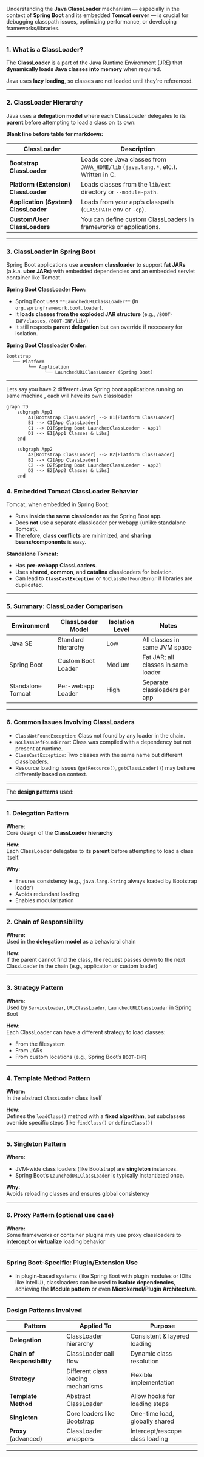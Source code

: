Understanding the **Java ClassLoader** mechanism — especially in the context of **Spring Boot** and its embedded **Tomcat server** — is crucial for debugging classpath issues, optimizing performance, or developing frameworks/libraries.

---

### **1. What is a ClassLoader?**

The **ClassLoader** is a part of the Java Runtime Environment (JRE) that **dynamically loads Java classes into memory** when required.

Java uses **lazy loading**, so classes are not loaded until they're referenced.

---

### **2. ClassLoader Hierarchy**

Java uses a **delegation model** where each ClassLoader delegates to its **parent** before attempting to load a class on its own:

**Blank line before table for markdown:**

| ClassLoader           | Description |
|------------------------|-------------|
| **Bootstrap ClassLoader** | Loads core Java classes from `JAVA_HOME/lib` (`java.lang.*`, etc.). Written in C. |
| **Platform (Extension) ClassLoader** | Loads classes from the `lib/ext` directory or `--module-path`. |
| **Application (System) ClassLoader** | Loads from your app’s classpath (`CLASSPATH` env or `-cp`). |
| **Custom/User ClassLoaders** | You can define custom ClassLoaders in frameworks or applications. |

---

### **3. ClassLoader in Spring Boot**

Spring Boot applications use a **custom classloader** to support **fat JARs** (a.k.a. **uber JARs**) with embedded dependencies and an embedded servlet container like Tomcat.

**Spring Boot ClassLoader Flow:**

- Spring Boot uses `**LaunchedURLClassLoader**` (in `org.springframework.boot.loader`).
- It **loads classes from the exploded JAR structure** (e.g., `/BOOT-INF/classes`, `/BOOT-INF/lib/`).
- It still respects **parent delegation** but can override if necessary for isolation.

**Spring Boot Classloader Order:**

```
Bootstrap
  └── Platform
        └── Application
              └── LaunchedURLClassLoader (Spring Boot)
```

---

Lets say you have 2 different Java Spring boot applications running on same machine , each will have its own classloader 
```mermaid
graph TD
    subgraph App1
        A1[Bootstrap ClassLoader] --> B1[Platform ClassLoader]
        B1 --> C1[App ClassLoader]
        C1 --> D1[Spring Boot LaunchedClassLoader - App1]
        D1 --> E1[App1 Classes & Libs]
    end

    subgraph App2
        A2[Bootstrap ClassLoader] --> B2[Platform ClassLoader]
        B2 --> C2[App ClassLoader]
        C2 --> D2[Spring Boot LaunchedClassLoader - App2]
        D2 --> E2[App2 Classes & Libs]
    end
```

### **4. Embedded Tomcat ClassLoader Behavior**

Tomcat, when embedded in Spring Boot:

- Runs **inside the same classloader** as the Spring Boot app.
- Does **not** use a separate classloader per webapp (unlike standalone Tomcat).
- Therefore, **class conflicts** are minimized, and **sharing beans/components** is easy.

**Standalone Tomcat:**

- Has **per-webapp ClassLoaders**.
- Uses **shared**, **common**, and **catalina** classloaders for isolation.
- Can lead to **`ClassCastException`** or `NoClassDefFoundError` if libraries are duplicated.

---

### **5. Summary: ClassLoader Comparison**

| Environment         | ClassLoader Model | Isolation Level | Notes |
|---------------------|-------------------|------------------|-------|
| Java SE             | Standard hierarchy | Low              | All classes in same JVM space |
| Spring Boot         | Custom Boot Loader | Medium           | Fat JAR; all classes in same loader |
| Standalone Tomcat   | Per-webapp Loader  | High             | Separate classloaders per app |

---

### **6. Common Issues Involving ClassLoaders**

- `ClassNotFoundException`: Class not found by any loader in the chain.
- `NoClassDefFoundError`: Class was compiled with a dependency but not present at runtime.
- `ClassCastException`: Two classes with the same name but different classloaders.
- Resource loading issues (`getResource()`, `getClassLoader()`) may behave differently based on context.

---


The **design patterns** used:

---

### **1. Delegation Pattern**

**Where:**  
Core design of the **ClassLoader hierarchy**

**How:**  
Each ClassLoader delegates to its **parent** before attempting to load a class itself.

**Why:**  
- Ensures consistency (e.g., `java.lang.String` always loaded by Bootstrap loader)
- Avoids redundant loading
- Enables modularization

---

### **2. Chain of Responsibility**

**Where:**  
Used in the **delegation model** as a behavioral chain

**How:**  
If the parent cannot find the class, the request passes down to the next ClassLoader in the chain (e.g., application or custom loader)

---

### **3. Strategy Pattern**

**Where:**  
Used by `ServiceLoader`, `URLClassLoader`, `LaunchedURLClassLoader` in Spring Boot

**How:**  
Each ClassLoader can have a different strategy to load classes:
- From the filesystem
- From JARs
- From custom locations (e.g., Spring Boot’s `BOOT-INF`)

---

### **4. Template Method Pattern**

**Where:**  
In the abstract `ClassLoader` class itself

**How:**  
Defines the `loadClass()` method with a **fixed algorithm**, but subclasses override specific steps (like `findClass()` or `defineClass()`)

---

### **5. Singleton Pattern**

**Where:**  
- JVM-wide class loaders (like Bootstrap) are **singleton** instances.
- Spring Boot’s `LaunchedURLClassLoader` is typically instantiated once.

**Why:**  
Avoids reloading classes and ensures global consistency

---

### **6. Proxy Pattern (optional use case)**

**Where:**  
Some frameworks or container plugins may use proxy classloaders to **intercept or virtualize** loading behavior

---

### **Spring Boot-Specific: Plugin/Extension Use**

- In plugin-based systems (like Spring Boot with plugin modules or IDEs like IntelliJ), classloaders can be used to **isolate dependencies**, achieving the **Module pattern** or even **Microkernel/Plugin Architecture**.

---

###  Design Patterns Involved

| Pattern                 | Applied To                        | Purpose |
|--------------------------|------------------------------------|---------|
| **Delegation**           | ClassLoader hierarchy              | Consistent & layered loading |
| **Chain of Responsibility** | ClassLoader call flow             | Dynamic class resolution |
| **Strategy**             | Different class loading mechanisms | Flexible implementation |
| **Template Method**      | Abstract ClassLoader                | Allow hooks for loading steps |
| **Singleton**            | Core loaders like Bootstrap         | One-time load, globally shared |
| **Proxy** (advanced)     | ClassLoader wrappers                | Intercept/rescope class loading |

---


